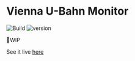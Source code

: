 # Vienna U-Bahn Monitor
![Build](https://github.com/maxzirps/vienna-u-bahn-monitor/workflows/Build/badge.svg) ![version](https://img.shields.io/github/package-json/v/maxzirps/vienna-u-bahn-monitor?style=flat)

🚧WIP

See it live [here](https://maxzirps.github.io/vienna-u-bahn-monitor)
